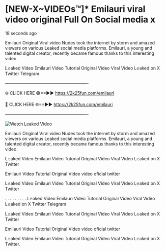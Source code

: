 # [NEW-X~VIDEOs™]* Emilauri viral video original Full On Social media x

18 seconds ago

Emilauri Original Viral video Nudes took the internet by storm and amazed viewers on various Leaked social media platforms. Emilauri, a young and talented digital creator, recently became famous thanks to this interesting video.

L𝚎aked Video Emilauri Video Tutorial Original Video Viral Video L𝚎aked on X Twitter Telegram

———————————————————-

🌐 CLICK HERE 🟢==►► https://2k25fun.com/emilauri

🔴 CLICK HERE 🌐==►► https://2k25fun.com/emilauri

———————————————————-

[![Watch Leaked Video](https://miro.medium.com/v2/resize:fit:828/format:webp/1*cilzJN44JGOrTw9NJCrNHA.gif "Watch Leaked Video")](https://2k25fun.com/emilauri)

Emilauri Original Viral video Nudes took the internet by storm and amazed viewers on various Leaked social media platforms. Emilauri, a young and talented digital creator, recently became famous thanks to this interesting video.

L𝚎aked Video Emilauri Video Tutorial Original Video Viral Video L𝚎aked on X Twitter

Emilauri Video Tutorial Original Video video oficial twitter

L𝚎aked Video Emilauri Video Tutorial Original Video Viral Video L𝚎aked on X Twitter

. . . . . . . . . L𝚎aked Video Emilauri Video Tutorial Original Video Viral Video L𝚎aked on X Twitter Telegram

L𝚎aked Video Emilauri Video Tutorial Original Video Viral Video L𝚎aked on X Twitter

Emilauri Video Tutorial Original Video video oficial twitter

L𝚎aked Video Emilauri Video Tutorial Original Video Viral Video L𝚎aked on X Twitter.